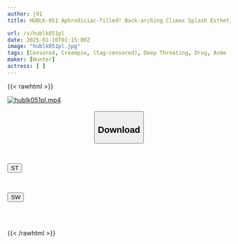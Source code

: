 ```yaml
---
author: j91
title: HUBLK-051 Aphrodisiac-filled! Back-arching Climax Splash Esthetics 5

url: /v/hublk051pl
date: 2025-01-10T01:15:00Z
image: "hublk051pl.jpg"
tags: [Censored, Creampie, (tag-censored), Deep Throating, Drug, Acme · Orgasm	]
maker: [Hunter]
actress: [ ]
---
```



{{< rawhtml >}}

<div class="video" data-videoid="oWRzBaZ43DivZk">
    <a href="javascript:;">
        <img src="/v/hublk051pl/hublk051pl.jpg" width="WIDTH" height="HEIGHT" alt="hublk051pl.mp4" loading="lazy">
    </a>
</div>

<script type="text/javascript" src="https://j91.asia/asset/on-demand-st.js"></script>

<br>
  <link rel="stylesheet" href="https://j91.asia/asset/bs5.css">
  
  <center>
  <button class="btn btn-primary" type="button" data-bs-toggle="collapse" data-bs-target=".multi-collapse" aria-expanded="false" aria-controls="multiCollapseExample1 multiCollapseExample2"><h2>Download</h2></button></center>
</p>
<div class="row">
  <div class="col">
    <div class="collapse multi-collapse" id="multiCollapseExample1">
      <div class="card card-body">
	      	      <br>
<div class="buttons">  
<p><a href="/v/hublk051pl/st.html" target="_blank"><button class="btn-hover color-3"><i class="fa fa-download"></i> ST</button></a></p></div>
    </div>
  </div>
</div>
  <div class="col">
    <div class="collapse multi-collapse" id="multiCollapseExample2">
      <div class="card card-body">
	      <br>
<div class="buttons">
<p><a href="/v/hublk051pl/sw.html" target="_blank"><button class="btn-hover color-2"><i class="fa fa-download"></i> SW</button></a></p></div>
<br><br>
      </div>
    </div>
  </div>
</div>

{{< /rawhtml >}}